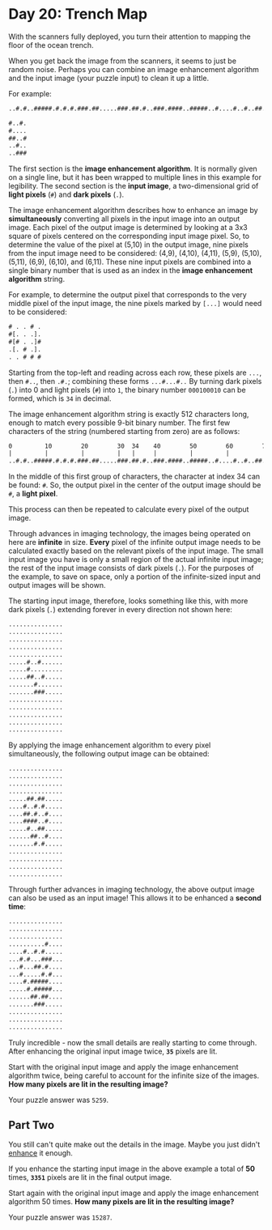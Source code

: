 # Day 20: Trench Map

With the scanners fully deployed, you turn their attention to mapping the floor of the ocean trench.

When you get back the image from the scanners, it seems to just be random noise. Perhaps you can combine an image enhancement algorithm and the input image (your puzzle input) to clean it up a little.

For example:

```txt
..#.#..#####.#.#.#.###.##.....###.##.#..###.####..#####..#....#..#..##..###..######.###...####..#..#####..##..#.#####...##.#.#..#.##..#.#......#.###.######.###.####...#.##.##..#..#..#####.....#.#....###..#.##......#.....#..#..#..##..#...##.######.####.####.#.#...#.......#..#.#.#...####.##.#......#..#...##.#.##..#...##.#.##..###.#......#.#.......#.#.#.####.###.##...#.....####.#..#..#.##.#....##..#.####....##...##..#...#......#.#.......#.......##..####..#...#.#.#...##..#.#..###..#####........#..####......#..#

#..#.
#....
##..#
..#..
..###
```

The first section is the **image enhancement algorithm**. It is normally given on a single line, but it has been wrapped to multiple lines in this example for legibility. The second section is the **input image**, a two-dimensional grid of **light pixels** (`#`) and **dark pixels** (`.`).

The image enhancement algorithm describes how to enhance an image by **simultaneously** converting all pixels in the input image into an output image. Each pixel of the output image is determined by looking at a 3x3 square of pixels centered on the corresponding input image pixel. So, to determine the value of the pixel at (5,10) in the output image, nine pixels from the input image need to be considered: (4,9), (4,10), (4,11), (5,9), (5,10), (5,11), (6,9), (6,10), and (6,11). These nine input pixels are combined into a single binary number that is used as an index in the **image enhancement algorithm** string.

For example, to determine the output pixel that corresponds to the very middle pixel of the input image, the nine pixels marked by `[...]` would need to be considered:

```txt
# . . # .
#[. . .].
#[# . .]#
.[. # .].
. . # # #
```

Starting from the top-left and reading across each row, these pixels are `...`, then `#..`, then `.#.`; combining these forms `...#...#..` By turning dark pixels (`.`) into 0 and light pixels (`#`) into `1`, the binary number `000100010` can be formed, which is `34` in decimal.

The image enhancement algorithm string is exactly 512 characters long, enough to match every possible 9-bit binary number. The first few characters of the string (numbered starting from zero) are as follows:

```txt
0         10        20        30  34    40        50        60        70
|         |         |         |   |     |         |         |         |
..#.#..#####.#.#.#.###.##.....###.##.#..###.####..#####..#....#..#..##..##
```

In the middle of this first group of characters, the character at index 34 can be found: `#`. So, the output pixel in the center of the output image should be `#`, a **light pixel**.

This process can then be repeated to calculate every pixel of the output image.

Through advances in imaging technology, the images being operated on here are **infinite** in size. **Every** pixel of the infinite output image needs to be calculated exactly based on the relevant pixels of the input image. The small input image you have is only a small region of the actual infinite input image; the rest of the input image consists of dark pixels (`.`). For the purposes of the example, to save on space, only a portion of the infinite-sized input and output images will be shown.

The starting input image, therefore, looks something like this, with more dark pixels (`.`) extending forever in every direction not shown here:

```txt
...............
...............
...............
...............
...............
.....#..#......
.....#.........
.....##..#.....
.......#.......
.......###.....
...............
...............
...............
...............
...............
```

By applying the image enhancement algorithm to every pixel simultaneously, the following output image can be obtained:

```txt
...............
...............
...............
...............
.....##.##.....
....#..#.#.....
....##.#..#....
....####..#....
.....#..##.....
......##..#....
.......#.#.....
...............
...............
...............
...............
```

Through further advances in imaging technology, the above output image can also be used as an input image! This allows it to be enhanced a **second time**:

```txt
...............
...............
...............
..........#....
....#..#.#.....
...#.#...###...
...#...##.#....
...#.....#.#...
....#.#####....
.....#.#####...
......##.##....
.......###.....
...............
...............
...............
```

Truly incredible - now the small details are really starting to come through. After enhancing the original input image twice, **`35`** pixels are lit.

Start with the original input image and apply the image enhancement algorithm twice, being careful to account for the infinite size of the images. **How many pixels are lit in the resulting image?**

Your puzzle answer was `5259`.

## Part Two

You still can't quite make out the details in the image. Maybe you just didn't [enhance](https://en.wikipedia.org/wiki/Kernel_(image_processing)) it enough.

If you enhance the starting input image in the above example a total of **50** times, **`3351`** pixels are lit in the final output image.

Start again with the original input image and apply the image enhancement algorithm 50 times. **How many pixels are lit in the resulting image?**

Your puzzle answer was `15287`.
